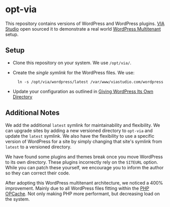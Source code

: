 # opt-via
This repository contains versions of WordPress and WordPress plugins. [VIA Studio](http://viastudio.com) open sourced it to demonstrate a real world [WordPress Multitenant](http://jason.pureconcepts.net/2013/04/updated-wordpress-multitenancy/) setup.

## Setup
- Clone this repository on your system. We use `/opt/via/`.
- Create the *single symlink* for the WordPress files. We use:

        ln -s /opt/via/wordpress/latest /var/www/viastudio.com/wordpress

- Update your configuration as outlined in [Giving WordPress Its Own Directory](http://codex.wordpress.org/Giving_WordPress_Its_Own_Directory)

## Additional Notes
We add the additional `latest` symlink for maintainability and flexibility. We can upgrade sites by adding a new versioned directory to `opt-via` and update the `latest` symlink. We also have the flexibility to use a specific version of WordPress for a site by simply changing that site's symlink from `latest` to a versioned directory.

We have found some plugins and themes break once you move WordPress to its own directory. These plugins incorrectly rely on the `SITEURL` option. While you can patch these yourself, we encourage you to inform the author so they can correct their code.

After adopting this WordPress multitenant architecture, we noticed a 400% improvement. Mainly due to all WordPress files fitting within the [PHP OPCache](http://php.net/manual/en/intro.opcache.php). Not only making PHP more performant, but decreasing load on the system.